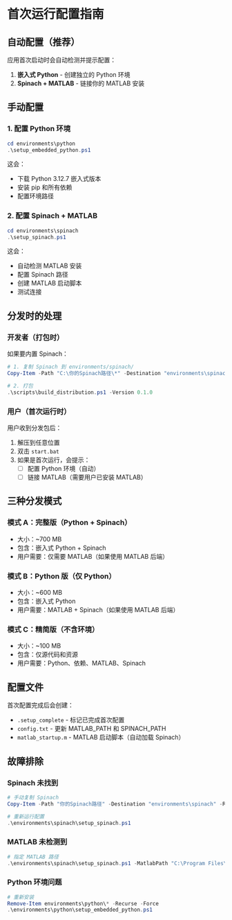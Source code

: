 # 首次运行配置指南

## 自动配置（推荐）

应用首次启动时会自动检测并提示配置：

1. **嵌入式 Python** - 创建独立的 Python 环境
2. **Spinach + MATLAB** - 链接你的 MATLAB 安装

## 手动配置

### 1. 配置 Python 环境

```powershell
cd environments\python
.\setup_embedded_python.ps1
```

这会：
- 下载 Python 3.12.7 嵌入式版本
- 安装 pip 和所有依赖
- 配置环境路径

### 2. 配置 Spinach + MATLAB

```powershell
cd environments\spinach
.\setup_spinach.ps1
```

这会：
- 自动检测 MATLAB 安装
- 配置 Spinach 路径
- 创建 MATLAB 启动脚本
- 测试连接

## 分发时的处理

### 开发者（打包时）

如果要内置 Spinach：

```powershell
# 1. 复制 Spinach 到 environments/spinach/
Copy-Item -Path "C:\你的Spinach路径\*" -Destination "environments\spinach\" -Recurse

# 2. 打包
.\scripts\build_distribution.ps1 -Version 0.1.0
```

### 用户（首次运行时）

用户收到分发包后：

1. 解压到任意位置
2. 双击 `start.bat`
3. 如果是首次运行，会提示：
   - [ ] 配置 Python 环境（自动）
   - [ ] 链接 MATLAB（需要用户已安装 MATLAB）

## 三种分发模式

### 模式 A：完整版（Python + Spinach）
- 大小：~700 MB
- 包含：嵌入式 Python + Spinach
- 用户需要：仅需要 MATLAB（如果使用 MATLAB 后端）

### 模式 B：Python 版（仅 Python）
- 大小：~600 MB  
- 包含：嵌入式 Python
- 用户需要：MATLAB + Spinach（如果使用 MATLAB 后端）

### 模式 C：精简版（不含环境）
- 大小：~100 MB
- 包含：仅源代码和资源
- 用户需要：Python、依赖、MATLAB、Spinach

## 配置文件

首次配置完成后会创建：

- `.setup_complete` - 标记已完成首次配置
- `config.txt` - 更新 MATLAB_PATH 和 SPINACH_PATH
- `matlab_startup.m` - MATLAB 启动脚本（自动加载 Spinach）

## 故障排除

### Spinach 未找到
```powershell
# 手动复制 Spinach
Copy-Item -Path "你的Spinach路径" -Destination "environments\spinach" -Recurse

# 重新运行配置
.\environments\spinach\setup_spinach.ps1
```

### MATLAB 未检测到
```powershell
# 指定 MATLAB 路径
.\environments\spinach\setup_spinach.ps1 -MatlabPath "C:\Program Files\MATLAB\R2023a"
```

### Python 环境问题
```powershell
# 重新安装
Remove-Item environments\python\* -Recurse -Force
.\environments\python\setup_embedded_python.ps1
```
